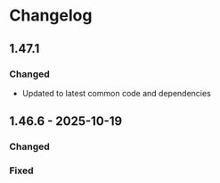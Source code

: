 # Changelog


## 1.47.1

### Changed
- Updated to latest common code and dependencies


## 1.46.6 - 2025-10-19

### Changed
### Fixed

